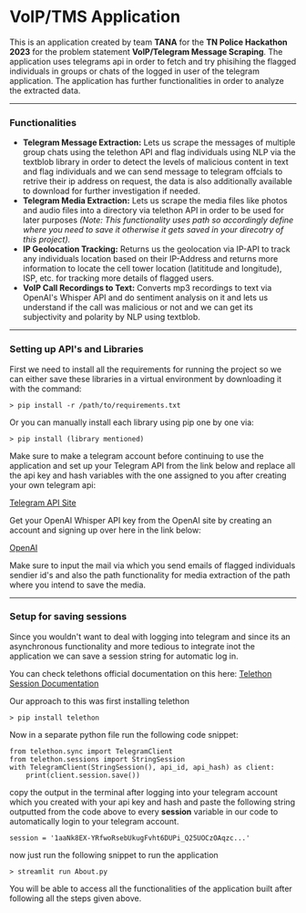 # VoIP/TMS Application
This is an application created by team **TANA** for the **TN Police Hackathon 2023** for the problem statement **VoIP/Telegram Message Scraping**.
The application uses telegrams api in order to fetch and try phisihing the flagged individuals in groups or chats of the logged in user 
of the telegram application. The application has further functionalities in order to analyze the extracted data.
- - - -
### Functionalities
* **Telegram Message Extraction:** Lets us scrape the messages of multiple group chats using the telethon API and flag individuals using NLP via the textblob library in order to detect the levels of malicious content in text and flag individuals and we can send message to telegram offcials to retrive their ip address on request, the data is also additionally available to download for further investigation if needed.
* **Telegram Media Extraction:** Lets us scrape the media files like photos and audio files into a directory via telethon API in order to be used for later purposes *(Note: This functionality uses path so accordingly define where you need to save it otherwise it gets saved in your direcotry of this project).*
* **IP Geolocation Tracking:** Returns us the geolocation via IP-API to track any individuals location based on their IP-Address and returns more information to locate the cell tower location (latititude and longitude), ISP, etc. for tracking more details of flagged users.
* **VoIP Call Recordings to Text:** Converts mp3 recordings to text via OpenAI's Whisper API and do sentiment analysis on it and lets us understand if the call was malicious or not and we can get its subjectivity and polarity by NLP using textblob.
- - - -
### Setting up API's and Libraries
First we need to install all the requirements for running the project so we can either save these libraries in a virtual environment by downloading it with the command:
```
> pip install -r /path/to/requirements.txt
```
Or you can manually install each library using pip one by one via:
```
> pip install (library mentioned)
```
Make sure to make a telegram account before continuing to use the application and set up your Telegram API from the link below and replace all the api key and hash variables with the one assigned to you after creating your own telegram api: 

[Telegram API Site](https://core.telegram.org/)

Get your OpenAI Whisper API key from the OpenAI site by creating an account and signing up over here in the link below:

[OpenAI](https://openai.com/blog/introducing-chatgpt-and-whisper-apis)

Make sure to input the mail via which you send emails of flagged individuals sendier id's and also the path functionality for media extraction of the path where you intend to save the media.
- - - -
### Setup for saving sessions
Since you wouldn't want to deal with logging into telegram and since its an asynchronous functionality and more tedious to integrate inot the application we can save a session string for automatic log in.

You can check telethons official documentation on this here: 
[Telethon Session Documentation](https://docs.telethon.dev/en/stable/concepts/sessions.html)

Our approach to this was first installing telethon
```
> pip install telethon
```
Now in a separate python file run the following code snippet:
```
from telethon.sync import TelegramClient
from telethon.sessions import StringSession
with TelegramClient(StringSession(), api_id, api_hash) as client:
    print(client.session.save())
```
copy the output in the terminal after logging into your telegram account which you created with your api key and hash and paste the following string outputted from the code above to every **session** variable in our code to automatically login to your telegram account.
```
session = '1aaNk8EX-YRfwoRsebUkugFvht6DUPi_Q25UOCzOAqzc...'
```
now just run the following snippet to run the application
```
> streamlit run About.py
```
You will be able to access all the functionalities of the application built after following all the steps given above. 

